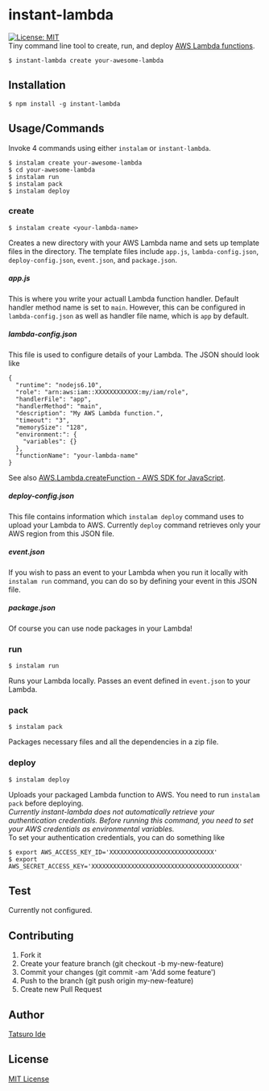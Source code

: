# instant-lambda
[![License: MIT](https://img.shields.io/badge/License-MIT-blue.svg)](https://opensource.org/licenses/MIT)  
Tiny command line tool to create, run, and deploy [AWS Lambda functions](https://aws.amazon.com/lambda/).

```
$ instant-lambda create your-awesome-lambda
```

## Installation
```
$ npm install -g instant-lambda
```

## Usage/Commands
Invoke 4 commands using either ```instalam``` or  ```instant-lambda```.
```
$ instalam create your-awesome-lambda
$ cd your-awesome-lambda
$ instalam run
$ instalam pack
$ instalam deploy
```

### create
```
$ instalam create <your-lambda-name>
```
Creates a new directory with your AWS Lambda name and sets up template files in the directory. The template files include ```app.js```, ```lambda-config.json```, ```deploy-config.json```, ```event.json```, and ```package.json```.

##### app.js
This is where you write your actuall Lambda function handler. Default handler method name is set to ```main```. However, this can be configured in ```lambda-config.json``` as well as handler file name, which is ```app``` by default.

##### lambda-config.json
This file is used to configure details of your Lambda. The JSON should look like
```
{
  "runtime": "nodejs6.10",
  "role": "arn:aws:iam::XXXXXXXXXXXX:my/iam/role",
  "handlerFile": "app",
  "handlerMethod": "main",
  "description": "My AWS Lambda function.",
  "timeout": "3",
  "memorySize": "128",
  "environment:": {
    "variables": {}
  },
  "functionName": "your-lambda-name"
}
```
See also [AWS.Lambda.createFunction - AWS SDK for JavaScript](http://docs.aws.amazon.com/AWSJavaScriptSDK/latest/AWS/Lambda.html#createFunction-property).

##### deploy-config.json
This file contains information which ```instalam deploy``` command uses to upload your Lambda to AWS. Currently ```deploy``` command retrieves only your AWS region from this JSON file.

##### event.json
If you wish to pass an event to your Lambda when you run it locally with ```instalam run``` command, you can do so by defining your event in this JSON file.

##### package.json
Of course you can use node packages in your Lambda!

### run
```
$ instalam run
```
Runs your Lambda locally. Passes an event defined in ```event.json``` to your Lambda.

### pack
```
$ instalam pack
```
Packages necessary files and all the dependencies in a zip file.

### deploy
```
$ instalam deploy
```
Uploads your packaged Lambda function to AWS. You need to run ```instalam pack``` before deploying.  
_Currently instant-lambda does not automatically retrieve your authentication credentials. Before running this command, you need to set your AWS credentials as environmental variables._  
To set your authentication credentials, you can do something like
```
$ export AWS_ACCESS_KEY_ID='XXXXXXXXXXXXXXXXXXXXXXXXXXXXX'
$ export AWS_SECRET_ACCESS_KEY='XXXXXXXXXXXXXXXXXXXXXXXXXXXXXXXXXXXXXXXXX'
```

## Test
Currently not configured.

## Contributing
1. Fork it
2. Create your feature branch (git checkout -b my-new-feature)
3. Commit your changes (git commit -am 'Add some feature')
4. Push to the branch (git push origin my-new-feature)
5. Create new Pull Request

## Author
[Tatsuro Ide](http://blog.theoroy.com)

## License
[MIT License](https://opensource.org/licenses/MIT)
